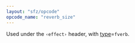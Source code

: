 ```yaml
---
layout: "sfz/opcode"
opcode_name: "reverb_size"
---
```

Used under the `‹effect›` header, with [type]=`fverb`.


[type]: type#fverb
